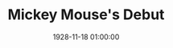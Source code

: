 ---
layout: post
title:  "Mickey Mouse's Debut"
category: Plugin
date:   1928-11-18 01:00:00
last_modified_at:  1928-11-18 01:00:00
excerpt: "Walter Elias Disney was an American entrepreneur"
categories: history
tags:  mickey
image:
  feature: steamboat.jpg
  topPosition: -50px
bgContrast: dark
bgGradientOpacity: darker
syntaxHighlighter: no
link: 
---
